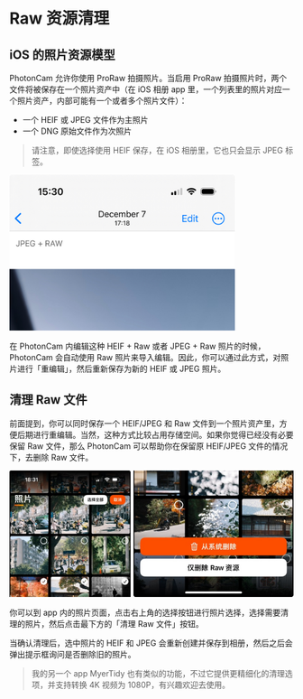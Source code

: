 # Raw 资源清理

##  iOS 的照片资源模型

PhotonCam 允许你使用 ProRaw 拍摄照片。当启用 ProRaw 拍摄照片时，两个文件将被保存在一个照片资产中（在 iOS 相册 app 里，一个列表里的照片对应一个照片资产，内部可能有一个或者多个照片文件）：

- 一个 HEIF 或 JPEG 文件作为主照片
- 一个 DNG 原始文件作为次照片

> 请注意，即使选择使用 HEIF 保存，在 iOS 相册里，它也只会显示 JPEG 标签。

<img src="./Assets/raw_cleanup_0.jpg" alt="" width="400"/>

在 PhotonCam 内编辑这种 HEIF + Raw 或者 JPEG + Raw 照片的时候，PhotonCam 会自动使用 Raw 照片来导入编辑。因此，你可以通过此方式，对照片进行「重编辑」，然后重新保存为新的 HEIF 或 JPEG 照片。

## 清理 Raw 文件

前面提到，你可以同时保存一个 HEIF/JPEG 和 Raw 文件到一个照片资产里，方便后期进行重编辑。当然，这种方式比较占用存储空间。如果你觉得已经没有必要保留 Raw 文件，那么 PhotonCam 可以帮助你在保留原 HEIF/JPEG 文件的情况下，去删除 Raw 文件。

<img src="./Assets/raw_cleanup_1.jpg" alt="" width="600"/>

你可以到 app 内的照片页面，点击右上角的选择按钮进行照片选择，选择需要清理的照片，然后点击最下方的「清理 Raw 文件」按钮。

当确认清理后，选中照片的 HEIF 和 JPEG 会重新创建并保存到相册，然后之后会弹出提示框询问是否删除旧的照片。

> 我的另一个 app MyerTidy 也有类似的功能，不过它提供更精细化的清理选项，并支持转换 4K 视频为 1080P，有兴趣欢迎去使用。